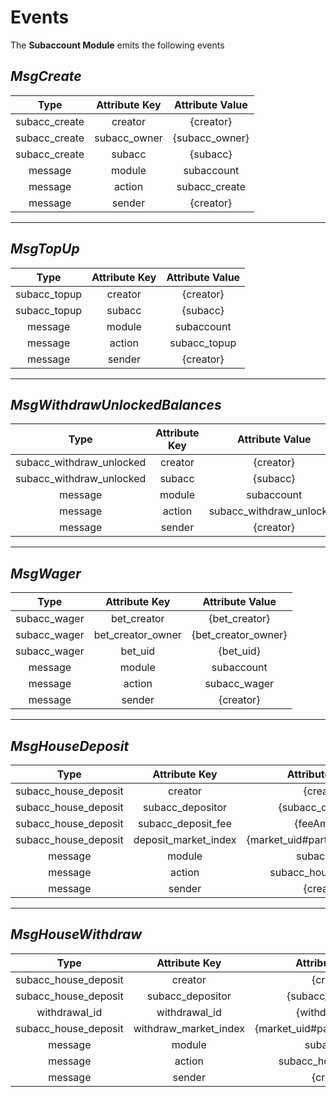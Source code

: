 # **Events**

The **Subaccount Module** emits the following events

## *MsgCreate*

|  Type         |  Attribute Key|    Attribute Value    |
|:-------------:|:-------------:|:---------------------:|
| subacc_create | creator       |  {creator}            |
| subacc_create | subacc_owner  |  {subacc_owner}       |
| subacc_create | subacc        |  {subacc}             |
| message       | module        |  subaccount           |
| message       | action        |  subacc_create        |
| message       | sender        |  {creator}            |

---

## *MsgTopUp*

|  Type         |  Attribute Key|    Attribute Value    |
|:-------------:|:-------------:|:---------------------:|
| subacc_topup  | creator       |  {creator}            |
| subacc_topup  | subacc        |  {subacc}             |
| message       | module        |  subaccount           |
| message       | action        |  subacc_topup         |
| message       | sender        |  {creator}            |

---

## *MsgWithdrawUnlockedBalances*

|  Type                     |  Attribute Key|    Attribute Value        |
|:-------------------------:|:-------------:|:-------------------------:|
| subacc_withdraw_unlocked  | creator       |  {creator}                |
| subacc_withdraw_unlocked  | subacc        |  {subacc}                 |
| message                   | module        |  subaccount               |
| message                   | action        |  subacc_withdraw_unlocked |
| message                   | sender        |  {creator}                |

---

## *MsgWager*

|  Type         |  Attribute Key    |    Attribute Value    |
|:-------------:|:-----------------:|:---------------------:|
| subacc_wager  | bet_creator       |  {bet_creator}        |
| subacc_wager  | bet_creator_owner |  {bet_creator_owner}  |
| subacc_wager  | bet_uid           |  {bet_uid}            |
| message       | module            |  subaccount           |
| message       | action            |  subacc_wager         |
| message       | sender            |  {creator}            |

---

## *MsgHouseDeposit*

|  Type                 |  Attribute Key        |    Attribute Value                |
|:---------------------:|:---------------------:|:---------------------------------:|
| subacc_house_deposit  | creator               |  {creator}                        |
| subacc_house_deposit  | subacc_depositor      |  {subacc_depositor}               |
| subacc_house_deposit  | subacc_deposit_fee    |  {feeAmount}                      |
| subacc_house_deposit  | deposit_market_index  |  {market_uid#participation_index} |
| message               | module                |  subaccount                       |
| message               | action                |  subacc_house_deposit             |
| message               | sender                |  {creator}                        |

---

## *MsgHouseWithdraw*

|  Type                 |  Attribute Key        |    Attribute Value                |
|:---------------------:|:---------------------:|:---------------------------------:|
| subacc_house_deposit  | creator               |  {creator}                        |
| subacc_house_deposit  | subacc_depositor      |  {subacc_depositor}               |
| withdrawal_id         | withdrawal_id         |  {withdrawal_id}                  |
| subacc_house_deposit  | withdraw_market_index |  {market_uid#participation_index} |
| message               | module                |  subaccount                       |
| message               | action                |  subacc_house_deposit             |
| message               | sender                |  {creator}                        |

